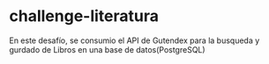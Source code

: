 # challenge-literatura
En este desafío, se consumio el API de Gutendex para la busqueda y gurdado de Libros en una base de datos(PostgreSQL)
